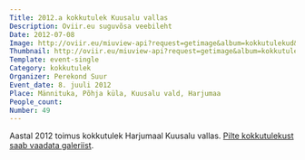 ```yaml
---
Title: 2012.a kokkutulek Kuusalu vallas
Description: Oviir.eu suguvõsa veebileht
Date: 2012-07-08
Image: http://oviir.eu/miuview-api?request=getimage&album=kokkutulekud&item=2012-49-kokkutulek-suur.jpg&size=1200&mode=longest
Thumbnail: http://oviir.eu/miuview-api?request=getimage&album=kokkutulekud&item=2012-49-kokkutulek-suur.jpg&size=600&mode=square
Template: event-single
Category: kokkutulek
Organizer: Perekond Suur
Event_date: 8. juuli 2012
Place: Männituka, Põhja küla, Kuusalu vald, Harjumaa
People_count:
Number: 49
---
```


Aastal 2012 toimus kokkutulek Harjumaal Kuusalu vallas.
<a href="http://oviir.eu/?page_id=138#49_s_kokkutulek_2012" title="Ava galerii">Pilte kokkutulekust saab vaadata galeriist</a>.

